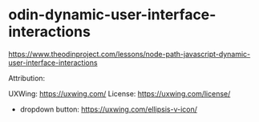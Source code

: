 # odin-dynamic-user-interface-interactions
https://www.theodinproject.com/lessons/node-path-javascript-dynamic-user-interface-interactions

Attribution:

UXWing: https://uxwing.com/
License: https://uxwing.com/license/
- dropdown button: https://uxwing.com/ellipsis-v-icon/